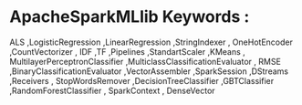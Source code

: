 # ApacheSparkMLlib Keywords :

ALS ,LogisticRegression ,LinearRegression ,StringIndexer , OneHotEncoder ,CountVectorizer ,
IDF ,TF ,Pipelines ,StandartScaler ,KMeans , MultilayerPerceptronClassifier ,MulticlassClassificationEvaluator ,
RMSE ,BinaryClassificationEvaluator ,VectorAssembler ,SparkSession ,DStreams ,Receivers ,
StopWordsRemover ,DecisionTreeClassifier ,GBTClassifier ,RandomForestClassifier ,
SparkContext , DenseVector
